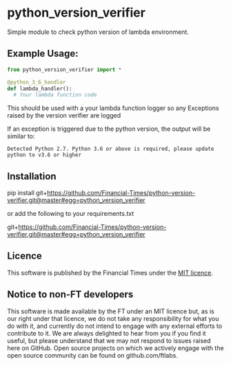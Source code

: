 # python_version_verifier
Simple module to check python version of lambda environment.

## Example Usage:
```python
from python_version_verifier import *

@python_3_6_handler
def lambda_handler():
  # Your lambda function code

```
This should be used with a your lambda function logger so any
Exceptions raised by the version verifier are logged

If an exception is triggered due to the python version, the output will be similar to:

```
Detected Python 2.7. Python 3.6 or above is required, please update python to v3.6 or higher

```

## Installation

pip install git+https://github.com/Financial-Times/python-version-verifier.git@master#egg=python_version_verifier

or add the following to your requirements.txt

git+https://github.com/Financial-Times/python-version-verifier.git@master#egg=python_version_verifier


## Licence
This software is published by the Financial Times under the [MIT licence](http://opensource.org/licenses/MIT).

## Notice to non-FT developers
This software is made available by the FT under an MIT licence but, as is our right under that licence, we do not take any responsibility for what you do with it, and currently do not intend to engage with any external efforts to contribute to it. We are always delighted to hear from you if you find it useful, but please understand that we may not respond to issues raised here on GitHub. Open source projects on which we actively engage with the open source community can be found on github.com/ftlabs.
